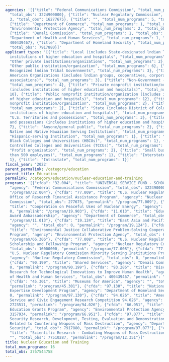 ```yaml
---
agencies: '[{"title": "Federal Communications Commission", "total_num_programs": 1,
  "total_obs": 3224900000}, {"title": "Nuclear Regulatory Commission", "total_num_programs":
  3, "total_obs": 16277675}, {"title": "", "total_num_programs": 5, "total_obs": 108132798},
  {"title": "Department of Commerce", "total_num_programs": 1, "total_obs": 0}, {"title":
  "Environmental Protection Agency", "total_num_programs": 2, "total_obs": 9876938},
  {"title": "Denali Commission", "total_num_programs": 1, "total_obs": 0}, {"title":
  "Department of Health and Human Services", "total_num_programs": 1, "total_obs":
  400439467}, {"title": "Department of Homeland Security", "total_num_programs": 2,
  "total_obs": 7917880}]'
applicant_types: '[{"title": "Local (includes State-designated lndian Tribes, excludes
  institutions of higher education and hospitals", "total_num_programs": 6}, {"title":
  "Other private institutions/organizations", "total_num_programs": 2}, {"title":
  "Other public institution/organization", "total_num_programs": 6}, {"title": "Federally
  Recognized lndian Tribal Governments", "total_num_programs": 3}, {"title": "Native
  American Organizations (includes lndian groups, cooperatives, corporations, partnerships,
  associations)", "total_num_programs": 3}, {"title": "Non-Government - General",
  "total_num_programs": 4}, {"title": "Private nonprofit institution/organization
  (includes institutions of higher education and hospitals)", "total_num_programs":
  10}, {"title": "Public nonprofit institution/organization (includes institutions
  of higher education and hospitals)", "total_num_programs": 12}, {"title": "Quasi-public
  nonprofit institution/organization", "total_num_programs": 2}, {"title": "State",
  "total_num_programs": 2}, {"title": "State (includes District of Columbia, public
  institutions of higher education and hospitals)", "total_num_programs": 7}, {"title":
  "U.S. Territories and possessions", "total_num_programs": 3}, {"title": "U.S. Territories
  and possessions (includes institutions of higher education and hospitals)", "total_num_programs":
  7}, {"title": "Anyone/general public", "total_num_programs": 2}, {"title": "Alaska
  Native and Native Hawaiian Serving Institutions", "total_num_programs": 1}, {"title":
  "Hispanic-serving Institution", "total_num_programs": 1}, {"title": "Historically
  Black Colleges and Universities (HBCUs)", "total_num_programs": 1}, {"title": "Tribally
  Controlled Colleges and Universities (TCCUs)", "total_num_programs": 1}, {"title":
  "Profit organization", "total_num_programs": 2}, {"title": "Small business (less
  than 500 employees)", "total_num_programs": 1}, {"title": "Interstate", "total_num_programs":
  1}, {"title": "Intrastate", "total_num_programs": 1}]'
fiscal_year: '2022'
parent_permalink: /category/education
parent_title: Education
permalink: /category/education/nuclear-education-and-training
programs: '[{"cfda": "32.004", "title": "UNIVERSAL SERVICE FUND - SCHOOLS and LIBRARIES",
  "agency": "Federal Communications Commission", "total_obs": 3224900000, "permalink":
  "/program/32.004"}, {"cfda": "77.009", "title": "U.S. Nuclear Regulatory Commission
  Office of Research Financial Assistance Program", "agency": "Nuclear Regulatory
  Commission", "total_obs": 277675, "permalink": "/program/77.009"}, {"cfda": "19.903",
  "title": "Cooperation on Peaceful Uses of Nuclear Energy", "agency": "", "total_obs":
  0, "permalink": "/program/19.903"}, {"cfda": "11.013", "title": "Education Quality
  Award Ambassadorship", "agency": "Department of Commerce", "total_obs": 0, "permalink":
  "/program/11.013"}, {"cfda": "19.124", "title": "East Asia and Pacific Grants Program",
  "agency": "", "total_obs": 0, "permalink": "/program/19.124"}, {"cfda": "66.306",
  "title": "Environmental Justice Collaborative Problem-Solving Cooperative Agreement
  Program", "agency": "Environmental Protection Agency", "total_obs": 6719004, "permalink":
  "/program/66.306"}, {"cfda": "77.008", "title": "U.S. Nuclear Regulatory Commission
  Scholarship and Fellowship Program", "agency": "Nuclear Regulatory Commission",
  "total_obs": 16000000, "permalink": "/program/77.008"}, {"cfda": "77.007", "title":
  "U.S. Nuclear Regulatory Commission Minority Serving Institutions Program (MSIP)",
  "agency": "Nuclear Regulatory Commission", "total_obs": 0, "permalink": "/program/77.007"},
  {"cfda": "90.199", "title": "Shared Services", "agency": "Denali Commission", "total_obs":
  0, "permalink": "/program/90.199"}, {"cfda": "93.286", "title": "Discovery and Applied
  Research for Technological Innovations to Improve Human Health", "agency": "Department
  of Health and Human Services", "total_obs": 400439467, "permalink": "/program/93.286"},
  {"cfda": "45.301", "title": "Museums for America", "agency": "", "total_obs": 27899000,
  "permalink": "/program/45.301"}, {"cfda": "97.130", "title": "National Nuclear Forensics
  Expertise Development Program", "agency": "Department of Homeland Security", "total_obs":
  0, "permalink": "/program/97.130"}, {"cfda": "94.026", "title": "AmeriCorps National
  Service and Civic Engagement Research Competition 94.026", "agency": "", "total_obs":
  2723511, "permalink": "/program/94.026"}, {"cfda": "66.951", "title": "Environmental
  Education Grants Program", "agency": "Environmental Protection Agency", "total_obs":
  3157934, "permalink": "/program/66.951"}, {"cfda": "97.077", "title": "Homeland
  Security Research, Development, Testing, Evaluation and Demonstration of Technologies
  Related to Countering Weapons of Mass Destruction", "agency": "Department of Homeland
  Security", "total_obs": 7917880, "permalink": "/program/97.077"}, {"cfda": "12.351",
  "title": "Scientific Research - Combating Weapons of Mass Destruction", "agency":
  "", "total_obs": 77510287, "permalink": "/program/12.351"}]'
title: Nuclear Education and Training
total_num_programs: 16
total_obs: 3767544758
---
```

